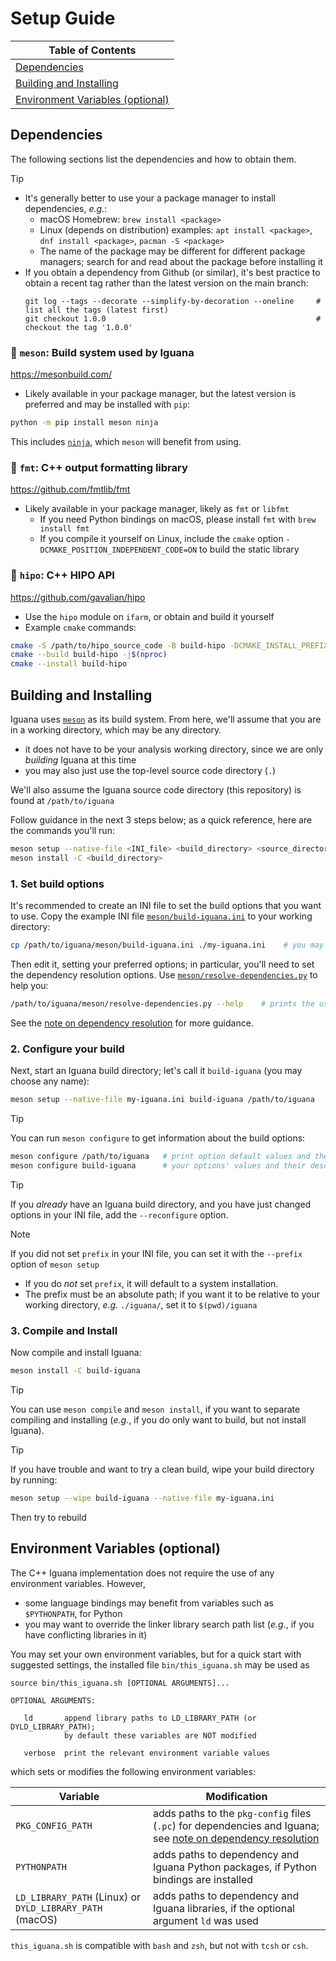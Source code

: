 # Setup Guide

| **Table of Contents** |
| --- |
| [Dependencies](#dependencies) |
| [Building and Installing](#building) |
| [Environment Variables (optional)](#env) |

<a name="dependencies"></a>
## Dependencies

The following sections list the dependencies and how to obtain them.

> [!TIP]
> - It's generally better to use your a package manager to install dependencies, _e.g._:
>   - macOS Homebrew: `brew install <package>`
>   - Linux (depends on distribution) examples: `apt install <package>`, `dnf install <package>`, `pacman -S <package>`
>   - The name of the package may be different for different package managers; search for and read about the package before installing it
> - If you obtain a dependency from Github (or similar), it's best practice to obtain a recent tag rather than the latest version on the main branch:
>   ```
>   git log --tags --decorate --simplify-by-decoration --oneline     # list all the tags (latest first)
>   git checkout 1.0.0                                               # checkout the tag '1.0.0'
>   ```

### :large_orange_diamond: `meson`: Build system used by Iguana
<https://mesonbuild.com/>
- Likely available in your package manager, but the latest version is preferred and may be installed with `pip`:
```bash
python -m pip install meson ninja
```
This includes [`ninja`](https://ninja-build.org/), which `meson` will benefit from using. 

### :large_orange_diamond: `fmt`: C++ output formatting library
<https://github.com/fmtlib/fmt>
- Likely available in your package manager, likely as `fmt` or `libfmt`
  - If you need Python bindings on macOS, please install `fmt` with `brew install fmt`
  - If you compile it yourself on Linux, include the `cmake` option `-DCMAKE_POSITION_INDEPENDENT_CODE=ON` to build the static library

### :large_orange_diamond: `hipo`: C++ HIPO API
<https://github.com/gavalian/hipo>
- Use the `hipo` module on `ifarm`, or obtain and build it yourself
- Example `cmake` commands:
```bash
cmake -S /path/to/hipo_source_code -B build-hipo -DCMAKE_INSTALL_PREFIX=/path/to/hipo_installation
cmake --build build-hipo -j$(nproc)
cmake --install build-hipo
```

<a name="building"></a>
## Building and Installing

Iguana uses [`meson`](https://mesonbuild.com/) as its build system. From here,
we'll assume that you are in a working directory, which may be any directory.
- it does not have to be your analysis working directory, since we are only
_building_ Iguana at this time
- you may also just use the top-level source code directory (`.`)

We'll also assume the Iguana source code directory (this repository) is found at `/path/to/iguana`

Follow guidance in the next 3 steps below; as a quick reference, here are the commands you'll run:
```bash
meson setup --native-file <INI_file> <build_directory> <source_directory>
meson install -C <build_directory>
```

### 1. Set build options
It's recommended to create an INI file to set the build options that you want
to use. Copy the example INI file [`meson/build-iguana.ini`](meson/build-iguana.ini) to
your working directory:
```bash
cp /path/to/iguana/meson/build-iguana.ini ./my-iguana.ini    # you may choose any file name
```
Then edit it, setting your preferred options; in particular, you'll need to set
the dependency resolution options. Use [`meson/resolve-dependencies.py`](meson/resolve-dependencies.py)
to help you:
```bash
/path/to/iguana/meson/resolve-dependencies.py --help    # prints the usage guide
```
See the [note on dependency resolution](dependency_resolution.md) for more guidance.

### 2. Configure your build
Next, start an Iguana build directory; let's call it `build-iguana` (you may choose any name):
```bash
meson setup --native-file my-iguana.ini build-iguana /path/to/iguana
```

> [!TIP]
> You can run `meson configure` to get information about the build options:
> ```bash
> meson configure /path/to/iguana   # print option default values and their descriptions
> meson configure build-iguana      # your options' values and their descriptions
> ```

> [!TIP]
> If you _already_ have an Iguana build directory, and you have just changed options in your INI file, add the `--reconfigure` option.

> [!NOTE]
> If you did not set `prefix` in your INI file, you can set it with the `--prefix` option of `meson setup`
> - If you do _not_ set `prefix`, it will default to a system installation.
> - The prefix must be an absolute path; if you want it to be relative to your working directory, _e.g._ `./iguana/`, set it to `$(pwd)/iguana`

### 3. Compile and Install
Now compile and install Iguana:
```bash
meson install -C build-iguana
```
> [!TIP]
> You can use `meson compile` and `meson install`, if you want to separate compiling and installing
> (_e.g._, if you do only want to build, but not install Iguana).

> [!TIP]
> If you have trouble and want to try a clean build, wipe your build directory by running:
> ```bash
> meson setup --wipe build-iguana --native-file my-iguana.ini
> ```
> Then try to rebuild


<a name="env"></a>
## Environment Variables (optional)
The C++ Iguana implementation does not require the use of any environment variables. However,
- some language bindings may benefit from variables such as `$PYTHONPATH`, for Python
- you may want to override the linker library search path list (_e.g._, if you have conflicting libraries in it)

You may set your own environment variables, but for a quick start with suggested settings,
the installed file `bin/this_iguana.sh` may be used as
```
source bin/this_iguana.sh [OPTIONAL ARGUMENTS]...

OPTIONAL ARGUMENTS:

   ld       append library paths to LD_LIBRARY_PATH (or DYLD_LIBRARY_PATH);
            by default these variables are NOT modified

   verbose  print the relevant environment variable values
```

which sets or modifies the following environment variables:

| Variable                                                 | Modification                                                                                                                              |
| ---                                                      | ---                                                                                                                                       |
| `PKG_CONFIG_PATH`                                        | adds paths to the `pkg-config` files (`.pc`) for dependencies and Iguana; see [note on dependency resolution](dependency_resolution.md)   |
| `PYTHONPATH`                                             | adds paths to dependency and Iguana Python packages, if Python bindings are installed                                                     |
| `LD_LIBRARY_PATH` (Linux) or `DYLD_LIBRARY_PATH` (macOS) | adds paths to dependency and Iguana libraries, if the optional argument `ld` was used                                                     |

`this_iguana.sh` is compatible with `bash` and `zsh`, but not with `tcsh` or `csh`.
